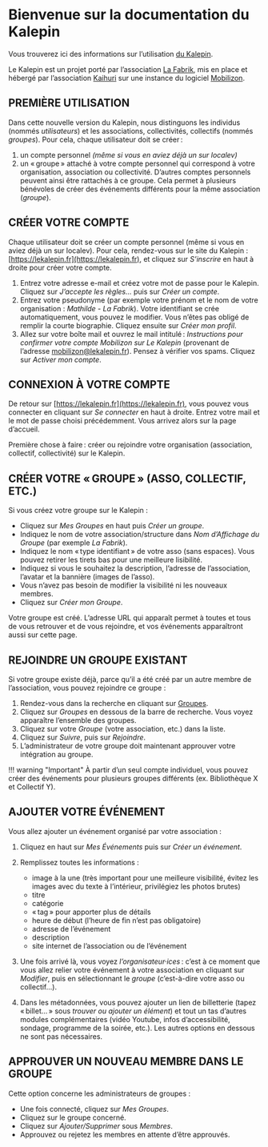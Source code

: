 # Bienvenue sur la documentation du Kalepin

Vous trouverez ici des informations sur l’utilisation [du Kalepin](https://lekalepin.fr/).

Le Kalepin est un projet porté par l’association [La Fabrik](https://lafabrik-moly.fr/), mis en place et hébergé par l’association [Kaihuri](https://keskonfai.fr/) sur une instance du logiciel [Mobilizon](https://joinmobilizon.org/fr/).

## PREMIÈRE UTILISATION

Dans cette nouvelle version du Kalepin, nous distinguons les individus (nommés _utilisateurs_) et les associations, collectivités, collectifs (nommés _groupes_).
Pour cela, chaque utilisateur doit se créer :

1. un compte personnel _(même si vous en aviez déjà un sur localev)_
2. un « groupe » attaché à votre compte personnel qui correspond à votre organisation, association ou collectivité. D’autres comptes personnels peuvent ainsi être rattachés à ce groupe. Cela permet à plusieurs bénévoles de créer des événements différents pour la même association (_groupe_).

## CRÉER VOTRE COMPTE

Chaque utilisateur doit se créer un compte personnel (même si vous en aviez déjà un sur localev).
Pour cela, rendez-vous sur le site du Kalepin : [https://lekalepin.fr](https://lekalepin.fr), et cliquez sur _S’inscrire_ en haut à droite pour créer votre compte.

1. Entrez votre adresse e-mail et créez votre mot de passe pour le Kalepin. Cliquez sur _J’accepte les règles..._ puis sur _Créer un compte_.
2. Entrez votre pseudonyme (par exemple votre prénom et le nom de votre organisation : _Mathilde - La Fabrik_). Votre identifiant se crée automatiquement, vous pouvez le modifier. Vous n’êtes pas obligé de remplir la courte biographie. Cliquez ensuite sur _Créer mon profil_.
3. Allez sur votre boîte mail et ouvrez le mail intitulé : _Instructions pour confirmer votre compte Mobilizon sur Le Kalepin_ (provenant de l’adresse mobilizon@lekalepin.fr).  Pensez à vérifier vos spams. Cliquez sur _Activer mon compte_.

## CONNEXION À VOTRE COMPTE

De retour sur [https://lekalepin.fr](https://lekalepin.fr), vous pouvez vous connecter en cliquant sur _Se connecter_ en haut à droite.
Entrez votre mail et le mot de passe choisi précédemment. Vous arrivez alors sur la page d’accueil.

Première chose à faire : créer ou rejoindre votre organisation (association, collectif, collectivité) sur le Kalepin.

## CRÉER VOTRE « GROUPE » (ASSO, COLLECTIF, ETC.)

Si vous créez votre groupe sur le Kalepin :

- Cliquez sur _Mes Groupes_ en haut puis _Créer un groupe_.
- Indiquez le nom de votre association/structure dans _Nom d’Affichage du Groupe_ (par exemple _La Fabrik_).
- Indiquez le nom « type identifiant » de votre asso (sans espaces). Vous pouvez retirer les tirets bas pour une meilleure lisibilité.
- Indiquez si vous le souhaitez la description, l’adresse de l’association, l’avatar et la bannière (images de l’asso).
- Vous n’avez pas besoin de modifier la visibilité ni les nouveaux membres.
- Cliquez sur _Créer mon Groupe_.

Votre groupe est créé. L’adresse URL qui apparaît permet à toutes et tous de vous retrouver et de vous rejoindre, et vos événements apparaîtront aussi sur cette page.

## REJOINDRE UN GROUPE EXISTANT

Si votre groupe existe déjà, parce qu’il a été créé par un autre membre de l’association, vous pouvez rejoindre ce groupe :

1. Rendez-vous dans la recherche en cliquant sur [Groupes](https://lekalepin.fr/search).
2. Cliquez sur _Groupes_ en dessous de la barre de recherche. Vous voyez apparaître l’ensemble des groupes.
3. Cliquez sur votre _Groupe_ (votre association, etc.) dans la liste.
4. Cliquez sur _Suivre_, puis sur _Rejoindre_.
5. L’administrateur de votre groupe doit maintenant approuver votre intégration au groupe.

!!! warning "Important"
    À partir d’un seul compte individuel, vous pouvez créer des événements pour plusieurs groupes différents (ex. Bibliothèque X et Collectif Y).

## AJOUTER VOTRE ÉVÉNEMENT

Vous allez ajouter un événement organisé par votre association :

1. Cliquez en haut sur _Mes Événements_ puis sur _Créer un événement_.
2. Remplissez toutes les informations :

    - image à la une (très important pour une meilleure visibilité, évitez les images avec du texte à l’intérieur, privilégiez les photos brutes)
    - titre
    - catégorie
    - « tag » pour apporter plus de détails
    - heure de début (l’heure de fin n’est pas obligatoire)
    - adresse de l’événement
    - description
    - site internet de l’association ou de l’événement

3. Une fois arrivé là, vous voyez _l’organisateur·ices_ : c’est à ce moment que vous allez relier votre événement à votre association en cliquant sur _Modifier_, puis en sélectionnant le _groupe_ (c’est-à-dire votre asso ou collectif...).
4. Dans les métadonnées, vous pouvez ajouter un lien de billetterie (tapez « billet... » sous _trouver ou ajouter un élément_) et tout un tas d’autres modules complémentaires (vidéo Youtube, infos d’accessibilité, sondage, programme de la soirée, etc.). Les autres options en dessous ne sont pas nécessaires.

## APPROUVER UN NOUVEAU MEMBRE DANS LE GROUPE

Cette option concerne les administrateurs de groupes :

- Une fois connecté, cliquez sur _Mes Groupes_.
- Cliquez sur le groupe concerné.
- Cliquez sur _Ajouter/Supprimer_ sous _Membres_.
- Approuvez ou rejetez les membres en attente d’être approuvés.
